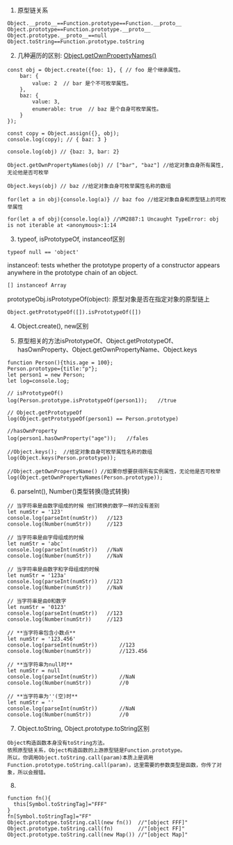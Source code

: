 1. 原型链关系
```es6
Object.__proto__==Function.prototype==Function.__proto__
Object.prototype==Function.prototype.__proto__
Object.prototype.__proto__==null
Object.toString==Function.prototype.toString
```

2. 几种遍历的区别: 
[Object.getOwnPropertyNames()](https://developer.mozilla.org/en-US/docs/Web/JavaScript/Reference/Global_Objects/Object/getOwnPropertyNames)

```es6
const obj = Object.create({foo: 1}, { // foo 是个继承属性。
    bar: {
        value: 2  // bar 是个不可枚举属性。
    },
    baz: {
        value: 3,
        enumerable: true  // baz 是个自身可枚举属性。
    }
});

const copy = Object.assign({}, obj);
console.log(copy); // { baz: 3 }

console.log(obj) // {baz: 3, bar: 2}

Object.getOwnPropertyNames(obj) // ["bar", "baz"] //给定对象自身所有属性, 无论他是否可枚举

Object.keys(obj) // baz //给定对象自身可枚举属性名称的数组

for(let a in obj){console.log(a)} // baz foo //给定对象自身和原型链上的可枚举属性

for(let a of obj){console.log(a)} //VM2887:1 Uncaught TypeError: obj is not iterable at <anonymous>:1:14
```

3. typeof, isPrototypeOf, instanceof区别  
```es6
typeof null == 'object'
```
instanceof: tests whether the prototype property of a constructor appears anywhere in the prototype chain of an object.
```es6
[] instanceof Array
```
prototypeObj.isPrototypeOf(object): 原型对象是否在指定对象的原型链上
```es6
Object.getPrototypeOf([]).isPrototypeOf([])
```

4. Object.create(), new区别

5. 原型相关的方法isPrototypeOf、Object.getPrototypeOf、hasOwnProperty、Object.getOwnPropertyName、Object.keys
```es6
function Person(){this.age = 100};
Person.prototype={title:"p"};
let person1 = new Person;
let log=console.log;

// isPrototypeOf()
log(Person.prototype.isPrototypeOf(person1));　　//true

// Object.getPrototypeOf
log(Object.getPrototypeOf(person1) == Person.prototype)

//hasOwnProperty
log(person1.hasOwnProperty("age"));　　//fales

//Object.keys();  //给定对象自身可枚举属性名称的数组
log(Object.keys(Person.prototype));

//Object.getOwnPropertyName() //如果你想要获得所有实例属性，无论他是否可枚举
log(Object.getOwnPropertyNames(Person.prototype));
```

6. parseInt(), Number()类型转换(隐式转换)
```es6
// 当字符串是由数字组成的时候 他们转换的数字一样的没有差别  
let numStr = '123'
console.log(parseInt(numStr))   //123
console.log(Number(numStr))		//123

// 当字符串是由字母组成的时候 
let numStr = 'abc'
console.log(parseInt(numStr))   //NaN
console.log(Number(numStr))		//NaN

// 当字符串是由数字和字母组成的时候 
let numStr = '123a'
console.log(parseInt(numStr))   //123
console.log(Number(numStr))		//NaN

// 当字符串是由0和数字
let numStr = '0123'
console.log(parseInt(numStr))   //123
console.log(Number(numStr))		//123

// **当字符串包含小数点**
let numStr = '123.456'
console.log(parseInt(numStr))		//123
console.log(Number(numStr))			//123.456

// **当字符串为null时**
let numStr = null
console.log(parseInt(numStr))		//NaN
console.log(Number(numStr))			//0

// **当字符串为''(空)时**
let numStr = ''
console.log(parseInt(numStr))		//NaN
console.log(Number(numStr))			//0
```

7. Object.toString, Object.prototype.toString区别
```es6
Object构造函数本身没有toString方法。
依照原型链关系，Object构造函数的上游原型链是Function.prototype。
所以，你调用Object.toString.call(param)本质上是调用Function.prototype.toString.call(param)，这里需要的参数类型是函数，你传了对象，所以会报错。
```

8.
```es6
function fn(){
  this[Symbol.toStringTag]="FFF"
}
fn[Symbol.toStringTag]="FF"
Object.prototype.toString.call(new fn())  //"[object FFF]"
Object.prototype.toString.call(fn)        //"[object FF]"
Object.prototype.toString.call(new Map()) //"[object Map]"
```
